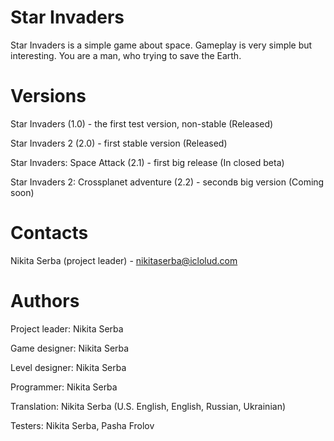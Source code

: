 # Star Invaders

Star Invaders is a simple game about space. Gameplay is very simple but interesting. You are a man, who trying to save the Earth.

# Versions

Star Invaders (1.0) - the first test version, non-stable (Released)

Star Invaders 2 (2.0) - first stable version (Released)

Star Invaders: Space Attack (2.1) - first big release (In closed beta)

Star Invaders 2: Crossplanet adventure (2.2) - second&#1074; big version (Coming soon)

# Contacts

Nikita Serba (project leader) - nikitaserba@iclolud.com

# Authors

Project leader: Nikita Serba

Game designer: Nikita Serba

Level designer: Nikita Serba

Programmer: Nikita Serba

Translation: Nikita Serba (U.S. English, English, Russian, Ukrainian)

Testers: Nikita Serba, Pasha Frolov

